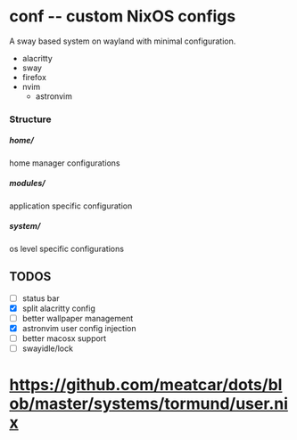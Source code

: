 # conf -- custom NixOS configs

A sway based system on wayland with minimal configuration. 

- alacritty
- sway
- firefox
- nvim
  - astronvim

### Structure

##### home/

home manager configurations

##### modules/

application specific configuration

##### system/

os level specific configurations

## TODOS

- [ ] status bar
- [x] split alacritty config
- [ ] better wallpaper management
- [x] astronvim user config injection
- [ ] better macosx support
- [ ] swayidle/lock

# https://github.com/meatcar/dots/blob/master/systems/tormund/user.nix
